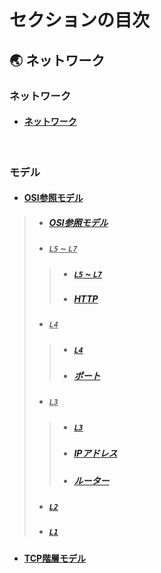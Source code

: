 # セクションの目次

## 🌏 ネットワーク

### ネットワーク

* #### [︎ネットワーク](https://hiroki-it.github.io/tech-notebook/network/network.html)

<br>

### モデル

* #### <u>︎OSI参照モデル</u>
> * ##### [︎OSI参照モデル](https://hiroki-it.github.io/tech-notebook/network/network_model_osi.html)
> * ##### <u>`L5` ~ `L7`</u>
> > * ##### [`L5` ~ `L7`](https://hiroki-it.github.io/tech-notebook/network/network_model_osi_l5_l7.html)
> > * ##### [HTTP](https://hiroki-it.github.io/tech-notebook/network/network_model_osi_l5_l7_http.html)
> * ##### <u>`L4`</u>
> > * ##### [`L4`](https://hiroki-it.github.io/tech-notebook/network/network_model_osi_l4.html)
> > * ##### [ポート](https://hiroki-it.github.io/tech-notebook/network/network_model_osi_l4_port.html)
> * ##### <u>`L3`</u>
> > * ##### [`L3`](https://hiroki-it.github.io/tech-notebook/network/network_model_osi_l3.html)
> > * ##### [︎IPアドレス](https://hiroki-it.github.io/tech-notebook/network/network_model_osi_l3_ip_address.html)
> > * ##### [︎ルーター](https://hiroki-it.github.io/tech-notebook/network/network_model_osi_l3_router.html)
> * ##### [`L2`](https://hiroki-it.github.io/tech-notebook/network/network_model_osi_l2.html)
> * ##### [`L1`](https://hiroki-it.github.io/tech-notebook/network/network_model_osi_l1.html)

* #### [︎TCP階層モデル](https://hiroki-it.github.io/tech-notebook/network/network_model_tcp.html)

<br>
